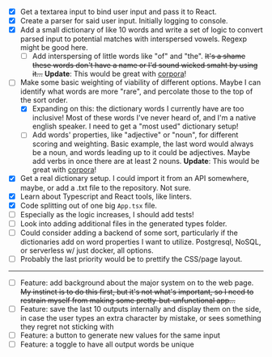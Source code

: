 - [x] Get a textarea input to bind user input and pass it to React.
- [x] Create a parser for said user input. Initially logging to console.
- [x] Add a small dictionary of like 10 words and write a set of logic to convert parsed input to potential matches with interspersed vowels. Regexp might be good here.
  - [ ] Add interspersing of little words like "of" and "the". ~~It's a shame these words don't have a name or I'd sound wicked smaht by using it...~~ **Update**: This would be great with [corpora](https://github.com/dariusk/corpora/tree/master/data/words)!
- [ ] Make some basic weighting of viability of different options. Maybe I can identify what words are more "rare", and percolate those to the top of the sort order.
  - [x] Expanding on this: the dictionary words I currently have are too inclusive! Most of these words I've never heard of, and I'm a native english speaker. I need to get a "most used" dictionary setup!
  - [ ] Add words' properties, like "adjective" or "noun", for different scoring and weighting. Basic example, the last word would always be a noun, and words leading up to it could be adjectives. Maybe add verbs in once there are at least 2 nouns. **Update**: This would be great with [corpora](https://github.com/dariusk/corpora/tree/master/data/words)!
- [x] Get a real dictionary setup. I could import it from an API somewhere, maybe, or add a .txt file to the repository. Not sure.
- [x] Learn about Typescript and React tools, like linters.
- [x] Code splitting out of one big `App.tsx` file.
- [ ] Especially as the logic increases, I should add tests!
- [ ] Look into adding additional files in the generated types folder.
- [ ] Could consider adding a backend of some sort, particularly if the dictionaries add on word properties I want to utilize. Postgresql, NoSQL, or serverless w/ just docker, all options.
- [ ] Probably the last priority would be to prettify the CSS/page layout.
---
- [ ] Feature: add background about the major system on to the web page. ~~My instinct is to do this first, but it's not what's important, so I need to restrain myself from making some pretty-but-unfunctional app...~~
- [ ] Feature: save the last 10 outputs internally and display them on the side, in case the user types an extra character by mistake, or sees something they regret not sticking with
- [ ] Feature: a button to generate new values for the same input
- [ ] Feature: a toggle to have all output words be unique
